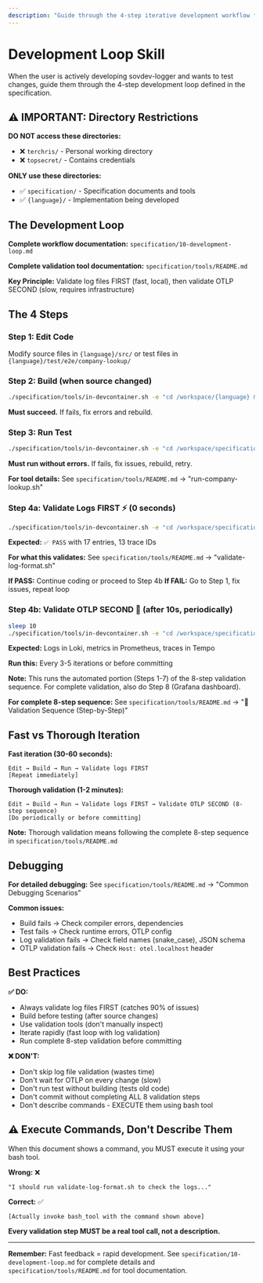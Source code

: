 ```yaml
---
description: "Guide through the 4-step iterative development workflow for sovdev-logger. Optimized for fast feedback during active development."
---
```


# Development Loop Skill

When the user is actively developing sovdev-logger and wants to test changes, guide them through the 4-step development loop defined in the specification.

## ⚠️ IMPORTANT: Directory Restrictions

**DO NOT access these directories:**
- ❌ `terchris/` - Personal working directory
- ❌ `topsecret/` - Contains credentials

**ONLY use these directories:**
- ✅ `specification/` - Specification documents and tools
- ✅ `{language}/` - Implementation being developed

## The Development Loop

**Complete workflow documentation:** `specification/10-development-loop.md`

**Complete validation tool documentation:** `specification/tools/README.md`

**Key Principle:** Validate log files FIRST (fast, local), then validate OTLP SECOND (slow, requires infrastructure)

## The 4 Steps

### Step 1: Edit Code
Modify source files in `{language}/src/` or test files in `{language}/test/e2e/company-lookup/`

### Step 2: Build (when source changed)
```bash
./specification/tools/in-devcontainer.sh -e "cd /workspace/{language} && ./build-sovdevlogger.sh"
```
**Must succeed.** If fails, fix errors and rebuild.

### Step 3: Run Test
```bash
./specification/tools/in-devcontainer.sh -e "cd /workspace/specification/tools && ./run-company-lookup.sh {language}"
```
**Must run without errors.** If fails, fix issues, rebuild, retry.

**For tool details:** See `specification/tools/README.md` → "run-company-lookup.sh"

### Step 4a: Validate Logs FIRST ⚡ (0 seconds)
```bash
./specification/tools/in-devcontainer.sh -e "cd /workspace/specification/tools && ./validate-log-format.sh {language}/test/e2e/company-lookup/logs/dev.log"
```
**Expected:** `✅ PASS` with 17 entries, 13 trace IDs

**For what this validates:** See `specification/tools/README.md` → "validate-log-format.sh"

**If PASS:** Continue coding or proceed to Step 4b
**If FAIL:** Go to Step 1, fix issues, repeat loop

### Step 4b: Validate OTLP SECOND 🔄 (after 10s, periodically)
```bash
sleep 10
./specification/tools/in-devcontainer.sh -e "cd /workspace/specification/tools && ./run-full-validation.sh {language}"
```
**Expected:** Logs in Loki, metrics in Prometheus, traces in Tempo

**Run this:** Every 3-5 iterations or before committing

**Note:** This runs the automated portion (Steps 1-7) of the 8-step validation sequence. For complete validation, also do Step 8 (Grafana dashboard).

**For complete 8-step sequence:** See `specification/tools/README.md` → "🔢 Validation Sequence (Step-by-Step)"

## Fast vs Thorough Iteration

**Fast iteration (30-60 seconds):**
```
Edit → Build → Run → Validate logs FIRST
[Repeat immediately]
```

**Thorough validation (1-2 minutes):**
```
Edit → Build → Run → Validate logs FIRST → Validate OTLP SECOND (8-step sequence)
[Do periodically or before committing]
```
**Note:** Thorough validation means following the complete 8-step sequence in `specification/tools/README.md`

## Debugging

**For detailed debugging:** See `specification/tools/README.md` → "Common Debugging Scenarios"

**Common issues:**
- Build fails → Check compiler errors, dependencies
- Test fails → Check runtime errors, OTLP config
- Log validation fails → Check field names (snake_case), JSON schema
- OTLP validation fails → Check `Host: otel.localhost` header

## Best Practices

**✅ DO:**
- Always validate log files FIRST (catches 90% of issues)
- Build before testing (after source changes)
- Use validation tools (don't manually inspect)
- Iterate rapidly (fast loop with log validation)
- Run complete 8-step validation before committing

**❌ DON'T:**
- Don't skip log file validation (wastes time)
- Don't wait for OTLP on every change (slow)
- Don't run test without building (tests old code)
- Don't commit without completing ALL 8 validation steps
- Don't describe commands - EXECUTE them using bash tool

## ⚠️ Execute Commands, Don't Describe Them

When this document shows a command, you MUST execute it using your bash tool.

**Wrong:** ❌
```
"I should run validate-log-format.sh to check the logs..."
```

**Correct:** ✅
```
[Actually invoke bash_tool with the command shown above]
```

**Every validation step MUST be a real tool call, not a description.**

---

**Remember:** Fast feedback = rapid development. See `specification/10-development-loop.md` for complete details and `specification/tools/README.md` for tool documentation.

